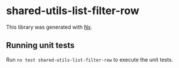 # shared-utils-list-filter-row

This library was generated with [Nx](https://nx.dev).

## Running unit tests

Run `nx test shared-utils-list-filter-row` to execute the unit tests.
